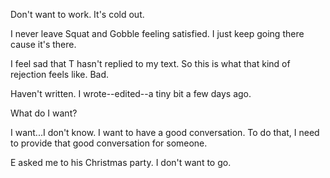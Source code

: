 Don't want to work. It's cold out.

I never leave Squat and Gobble feeling satisfied. I just keep going there cause it's there.

I feel sad that T hasn't replied to my text. So this is what that kind of rejection feels like. Bad.

Haven't written. I wrote--edited--a tiny bit a few days ago.

What do I want?

I want...I don't know. I want to have a good conversation. To do that, I need to provide that good conversation for someone.

E asked me to his Christmas party. I don't want to go.
